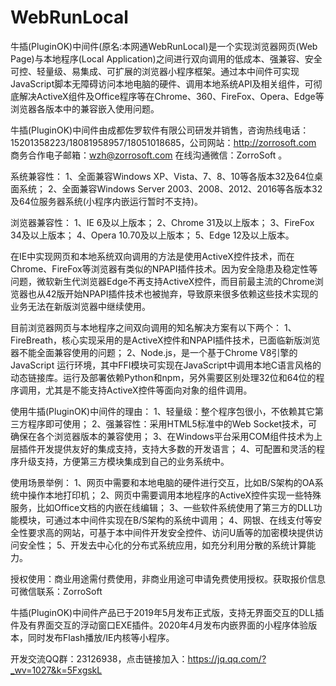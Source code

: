 ﻿# WebRunLocal
   牛插(PluginOK)中间件(原名:本网通WebRunLocal)是一个实现浏览器网页(Web Page)与本地程序(Local Application)之间进行双向调用的低成本、强兼容、安全可控、轻量级、易集成、可扩展的浏览器小程序框架。通过本中间件可实现JavaScript脚本无障碍访问本地电脑的硬件、调用本地系统API及相关组件，可彻底解决ActiveX组件及Office程序等在Chrome、360、FireFox、Opera、Edge等浏览器各版本中的兼容嵌入使用问题。

牛插(PluginOK)中间件由成都佐罗软件有限公司研发并销售，咨询热线电话：15201358223/18081958957/18051018685，公司网站：http://zorrosoft.com 商务合作电子邮箱：wzh@zorrosoft.com 在线沟通微信：ZorroSoft 。

系统兼容性：
1、全面兼容Windows XP、Vista、7、8、10等各版本32及64位桌面系统；
2、全面兼容Windows Server 2003、2008、2012、2016等各版本32及64位服务器系统(小程序内嵌运行暂时不支持)。

浏览器兼容性：
1、IE 6及以上版本；
2、Chrome 31及以上版本；
3、FireFox 34及以上版本；
4、Opera 10.70及以上版本；
5、Edge 12及以上版本。

   在IE中实现网页和本地系统双向调用的方法是使用ActiveX控件技术，而在Chrome、FireFox等浏览器有类似的NPAPI插件技术。因为安全隐患及稳定性等问题，微软新生代浏览器Edge不再支持ActiveX控件，而目前最主流的Chrome浏览器也从42版开始NPAPI插件技术也被抛弃，导致原来很多依赖这些技术实现的业务无法在新版浏览器中继续使用。

目前浏览器网页与本地程序之间双向调用的知名解决方案有以下两个：
1、FireBreath，核心实现采用的是ActiveX控件和NPAPI插件技术，已面临新版浏览器不能全面兼容使用的问题；
2、Node.js，是一个基于Chrome V8引擎的 JavaScript 运行环境，其中FFI模块可实现在JavaScript中调用本地C语言风格的动态链接库。运行及部署依赖Python和npm，另外需要区别处理32位和64位的程序调用，尤其是不能支持ActiveX控件等面向对象的组件调用。

使用牛插(PluginOK)中间件的理由：
1、轻量级：整个程序包很小，不依赖其它第三方程序即可使用；
2、强兼容性：采用HTML5标准中的Web Socket技术，可确保在各个浏览器版本的兼容使用；
3、在Windows平台采用COM组件技术为上层插件开发提供友好的集成支持，支持大多数的开发语言；
4、可配置和灵活的程序升级支持，方便第三方模块集成到自己的业务系统中。

使用场景举例：
1、网页中需要和本地电脑的硬件进行交互，比如B/S架构的OA系统中操作本地打印机；
2、网页中需要调用本地程序的ActiveX控件实现一些特殊服务，比如Office文档的内嵌在线编辑；
3、一些软件系统使用了第三方的DLL功能模块，可通过本中间件实现在B/S架构的系统中调用；
4、网银、在线支付等安全性要求高的网站，可基于本中间件开发安全控件、访问U盾等的加密模块提供访问安全性；
5、开发去中心化的分布式系统应用，如充分利用分散的系统计算能力。

授权使用：商业用途需付费使用，非商业用途可申请免费使用授权。获取报价信息可微信联系：ZorroSoft

牛插(PluginOK)中间件产品已于2019年5月发布正式版，支持无界面交互的DLL插件及有界面交互的浮动窗口EXE插件。2020年4月发布内嵌界面的小程序体验版本，同时发布Flash播放/IE内核等小程序。

开发交流QQ群：23126938，点击链接加入：https://jq.qq.com/?_wv=1027&k=5FxgskL
